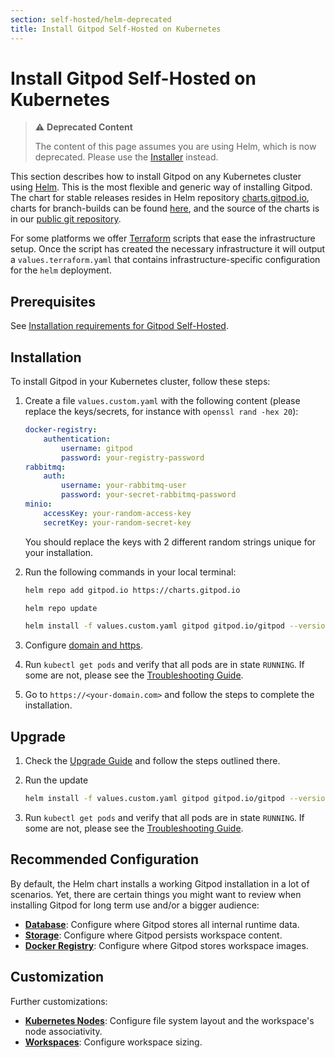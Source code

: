 ```yaml
---
section: self-hosted/helm-deprecated
title: Install Gitpod Self-Hosted on Kubernetes
---
```


<script context="module">
  export const prerender = true;
</script>

# Install Gitpod Self-Hosted on Kubernetes

> ⚠️ **Deprecated Content**
>
> The content of this page assumes you are using Helm, which is now deprecated. Please use the [Installer](../../latest) instead.

This section describes how to install Gitpod on any Kubernetes cluster using [Helm](https://helm.sh). This is the most flexible and generic way of installing Gitpod. The chart for stable releases resides in Helm repository [charts.gitpod.io](https://charts.gitpod.io), charts for branch-builds can be found [here](#install-branch-build), and the source of the charts is in our [public git repository](https://github.com/gitpod-io/gitpod/blob/main/chart/).

For some platforms we offer [Terraform](https://www.terraform.io/) scripts that ease the infrastructure setup. Once the script has created the necessary infrastructure it will output a `values.terraform.yaml` that contains infrastructure-specific configuration for the `helm` deployment.

## Prerequisites

See [Installation requirements for Gitpod Self-Hosted](../requirements).

## Installation

To install Gitpod in your Kubernetes cluster, follow these steps:

1. Create a file `values.custom.yaml` with the following content (please replace the keys/secrets, for instance with `openssl rand -hex 20`):

    ```yaml
    docker-registry:
        authentication:
            username: gitpod
            password: your-registry-password
    rabbitmq:
        auth:
            username: your-rabbitmq-user
            password: your-secret-rabbitmq-password
    minio:
        accessKey: your-random-access-key
        secretKey: your-random-secret-key
    ```

    You should replace the keys with 2 different random strings unique for your installation.

1. Run the following commands in your local terminal:

    ```bash
    helm repo add gitpod.io https://charts.gitpod.io

    helm repo update

    helm install -f values.custom.yaml gitpod gitpod.io/gitpod --version=0.10.0
    ```

1. Configure [domain and https](../configuration/ingress).

1. Run `kubectl get pods` and verify that all pods are in state `RUNNING`. If some are not, please see the [Troubleshooting Guide](../troubleshooting).

1. Go to `https://<your-domain.com>` and follow the steps to complete the installation.

## Upgrade

1.  Check the [Upgrade Guide](../updating) and follow the steps outlined there.

1.  Run the update

    ```bash
    helm install -f values.custom.yaml gitpod gitpod.io/gitpod --version=0.10.0
    ```

1.  Run `kubectl get pods` and verify that all pods are in state `RUNNING`. If some are not, please see the [Troubleshooting Guide](../troubleshooting).

## Recommended Configuration

By default, the Helm chart installs a working Gitpod installation in a lot of scenarios. Yet, there are certain things you might want to review when installing Gitpod for long term use and/or a bigger audience:

-   [**Database**](../configuration/database): Configure where Gitpod stores all internal runtime data.
-   [**Storage**](../configuration/storage): Configure where Gitpod persists workspace content.
-   [**Docker Registry**](../configuration/docker-registry): Configure where Gitpod stores workspace images.

## Customization

Further customizations:

-   [**Kubernetes Nodes**](../configuration/nodes): Configure file system layout and the workspace's node associativity.
-   [**Workspaces**](../configuration/workspaces): Configure workspace sizing.
